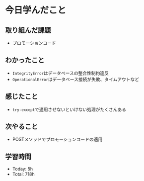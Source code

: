 # 今日学んだこと
## 取り組んだ課題
- プロモーションコード
## わかったこと
- `IntegrityError`はデータベースの整合性制約違反
- `OperationalError`はデータベース接続が失敗、タイムアウトなど
## 感じたこと
- `try-except`で適用させないといけない処理がたくさんある
## 次やること
- POSTメソッドでプロモーションコードの適用
## 学習時間
- Today: 5h
- Total: 718h